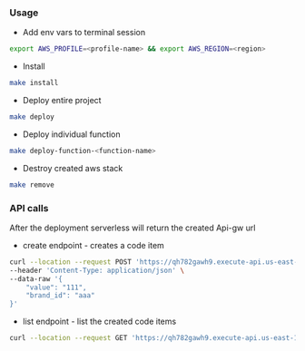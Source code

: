 ### Usage

- Add env vars to terminal session  
```bash
export AWS_PROFILE=<profile-name> && export AWS_REGION=<region>
```

- Install  
```bash
make install
```

- Deploy entire project  
```bash
make deploy
```

- Deploy individual function  
```bash
make deploy-function-<function-name>
```

- Destroy created aws stack  
```bash
make remove
```

### API calls

After the deployment serverless will return the created Api-gw url

- create endpoint - creates a code item  
```bash
curl --location --request POST 'https://qh782gawh9.execute-api.us-east-1.amazonaws.com/create' \
--header 'Content-Type: application/json' \
--data-raw '{
    "value": "111",
    "brand_id": "aaa"
}'
```

- list endpoint - list the created code items  
```bash
curl --location --request GET 'https://qh782gawh9.execute-api.us-east-1.amazonaws.com/list'
```
